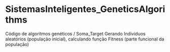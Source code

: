 # SistemasInteligentes_GeneticsAlgorithms
Código de algoritmos genéticos / Soma_Target
Gerando Individuos aleatórios (população inicial), calculando função Fitness (parte funcional da população)
